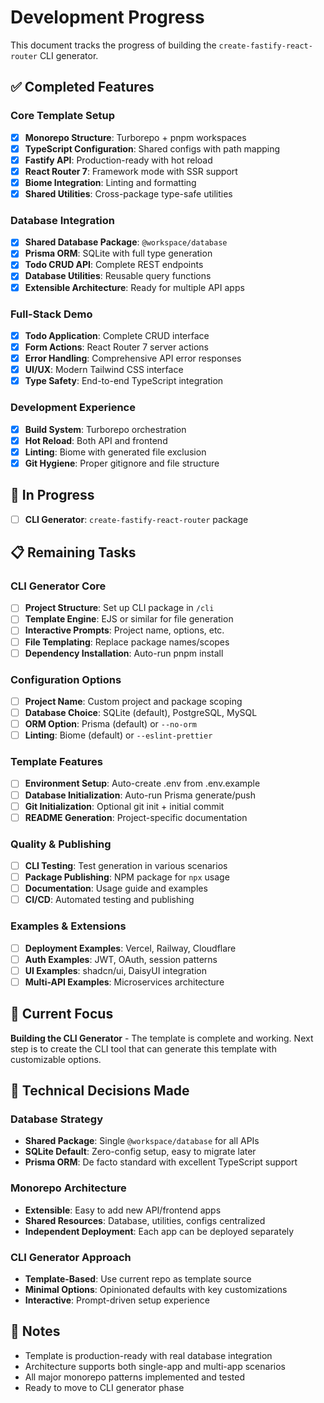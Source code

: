 # Development Progress

This document tracks the progress of building the `create-fastify-react-router` CLI generator.

## ✅ Completed Features

### Core Template Setup

- [x] **Monorepo Structure**: Turborepo + pnpm workspaces
- [x] **TypeScript Configuration**: Shared configs with path mapping
- [x] **Fastify API**: Production-ready with hot reload
- [x] **React Router 7**: Framework mode with SSR support
- [x] **Biome Integration**: Linting and formatting
- [x] **Shared Utilities**: Cross-package type-safe utilities

### Database Integration

- [x] **Shared Database Package**: `@workspace/database`
- [x] **Prisma ORM**: SQLite with full type generation
- [x] **Todo CRUD API**: Complete REST endpoints
- [x] **Database Utilities**: Reusable query functions
- [x] **Extensible Architecture**: Ready for multiple API apps

### Full-Stack Demo

- [x] **Todo Application**: Complete CRUD interface
- [x] **Form Actions**: React Router 7 server actions
- [x] **Error Handling**: Comprehensive API error responses
- [x] **UI/UX**: Modern Tailwind CSS interface
- [x] **Type Safety**: End-to-end TypeScript integration

### Development Experience

- [x] **Build System**: Turborepo orchestration
- [x] **Hot Reload**: Both API and frontend
- [x] **Linting**: Biome with generated file exclusion
- [x] **Git Hygiene**: Proper gitignore and file structure

## 🚧 In Progress

- [ ] **CLI Generator**: `create-fastify-react-router` package

## 📋 Remaining Tasks

### CLI Generator Core

- [ ] **Project Structure**: Set up CLI package in `/cli`
- [ ] **Template Engine**: EJS or similar for file generation
- [ ] **Interactive Prompts**: Project name, options, etc.
- [ ] **File Templating**: Replace package names/scopes
- [ ] **Dependency Installation**: Auto-run pnpm install

### Configuration Options

- [ ] **Project Name**: Custom project and package scoping
- [ ] **Database Choice**: SQLite (default), PostgreSQL, MySQL
- [ ] **ORM Option**: Prisma (default) or `--no-orm`
- [ ] **Linting**: Biome (default) or `--eslint-prettier`

### Template Features

- [ ] **Environment Setup**: Auto-create .env from .env.example
- [ ] **Database Initialization**: Auto-run Prisma generate/push
- [ ] **Git Initialization**: Optional git init + initial commit
- [ ] **README Generation**: Project-specific documentation

### Quality & Publishing

- [ ] **CLI Testing**: Test generation in various scenarios
- [ ] **Package Publishing**: NPM package for `npx` usage
- [ ] **Documentation**: Usage guide and examples
- [ ] **CI/CD**: Automated testing and publishing

### Examples & Extensions

- [ ] **Deployment Examples**: Vercel, Railway, Cloudflare
- [ ] **Auth Examples**: JWT, OAuth, session patterns
- [ ] **UI Examples**: shadcn/ui, DaisyUI integration
- [ ] **Multi-API Examples**: Microservices architecture

## 🎯 Current Focus

**Building the CLI Generator** - The template is complete and working. Next step is to create the CLI tool that can generate this template with customizable options.

## 🔧 Technical Decisions Made

### Database Strategy

- **Shared Package**: Single `@workspace/database` for all APIs
- **SQLite Default**: Zero-config setup, easy to migrate later
- **Prisma ORM**: De facto standard with excellent TypeScript support

### Monorepo Architecture

- **Extensible**: Easy to add new API/frontend apps
- **Shared Resources**: Database, utilities, configs centralized
- **Independent Deployment**: Each app can be deployed separately

### CLI Generator Approach

- **Template-Based**: Use current repo as template source
- **Minimal Options**: Opinionated defaults with key customizations
- **Interactive**: Prompt-driven setup experience

## 📝 Notes

- Template is production-ready with real database integration
- Architecture supports both single-app and multi-app scenarios
- All major monorepo patterns implemented and tested
- Ready to move to CLI generator phase
